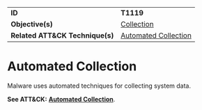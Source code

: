 |||
|---------|------------------------|
|**ID**|**T1119**|
|**Objective(s)**|[Collection](https://github.com/MBCProject/mbc-markdown/tree/master/collection)|
|**Related ATT&CK Technique(s)**|[Automated Collection](https://attack.mitre.org/techniques/T1119/)|

Automated Collection
====================
Malware uses automated techniques for collecting system data.

**See ATT&CK:** [**Automated Collection**](https://attack.mitre.org/techniques/T1119/).